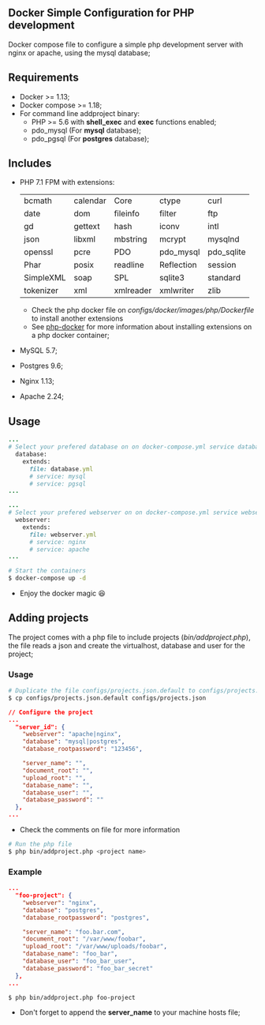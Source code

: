 Docker Simple Configuration for PHP development
---
Docker compose file to configure a simple php development server with nginx or apache, using the mysql database;

## Requirements
- Docker >= 1.13;
- Docker compose >= 1.18;
- For command line addproject binary:
  - PHP >= 5.6 with __shell_exec__ and __exec__ functions enabled;
  - pdo_mysql (For __mysql__ database);
  - pdo_pgsql (For __postgres__ database);

## Includes
- PHP 7.1 FPM with extensions:

    |  |  |  |  |  |
    | --- | --- | --- | --- | --- |
    | bcmath | calendar | Core | ctype | curl |
    | date | dom | fileinfo | filter | ftp |
    | gd | gettext | hash | iconv | intl |
    | json | libxml | mbstring | mcrypt | mysqlnd |
    | openssl | pcre | PDO | pdo_mysql | pdo_sqlite |
    | Phar | posix | readline | Reflection | session |
    | SimpleXML | soap | SPL | sqlite3 | standard |
    | tokenizer | xml | xmlreader | xmlwriter | zlib |
    - Check the php docker file on _configs/docker/images/php/Dockerfile_ to install another extensions
    - See [php-docker](https://hub.docker.com/_/php/) for more information about installing extensions on a php docker container;
- MySQL 5.7;
- Postgres 9.6;
- Nginx 1.13;
- Apache 2.24;

## Usage
```ruby
...
# Select your prefered database on on docker-compose.yml service database
  database:
    extends:
      file: database.yml
      # service: mysql
      # service: pgsql
...

...
# Select your prefered webserver on on docker-compose.yml service webserver
  webserver:
    extends:
      file: webserver.yml
      # service: nginx
      # service: apache
...
```

```sh
# Start the containers
$ docker-compose up -d
```

- Enjoy the docker magic :laughing:

## Adding projects
The project comes with a php file to include projects (_bin/addproject.php_), the file reads a json and create the virtualhost, database and user for the project;

### Usage
```sh
# Duplicate the file configs/projects.json.default to configs/projects.json
$ cp configs/projects.json.default configs/projects.json
```

```json
// Configure the project
...
  "server_id": {
    "webserver": "apache|nginx",
    "database": "mysql|postgres",
    "database_rootpassword": "123456",

    "server_name": "",
    "document_root": "",
    "upload_root": "",
    "database_name": "",
    "database_user": "",
    "database_password": ""
  },
...
```
- Check the comments on file for more information

```sh
# Run the php file
$ php bin/addproject.php <project name>
```

### Example
```json
...
  "foo-project": {
    "webserver": "nginx",
    "database": "postgres",
    "database_rootpassword": "postgres",

    "server_name": "foo.bar.com",
    "document_root": "/var/www/foobar",
    "upload_root": "/var/www/uploads/foobar",
    "database_name": "foo_bar",
    "database_user": "foo_bar_user",
    "database_password": "foo_bar_secret"
  },
...
```
```sh
$ php bin/addproject.php foo-project
```
- Don't forget to append the __server_name__ to your machine hosts file;
